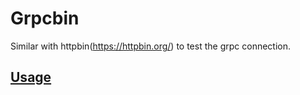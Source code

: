 # Grpcbin

Similar with httpbin(<https://httpbin.org/>) to test the grpc connection.

## [Usage](https://github.com/Anddd7/grpcbin/blob/main/README.md#usage)
